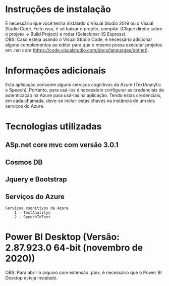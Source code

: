 

# Instruções de instalação

É necessário que você tenha instalado o Visual Studio 2019 ou o Visual Studio Code.
Feito isso, é só baixar o projeto, compilar (Clique direito sobre o projeto -> Build Project) e rodar (Selecionar IIS Express).  
 OBS: Caso esteja usando o Visual Studio Code, é necessário adicionar alguns complementos ao editor para que o mesmo possa executar projetos em .net core (https://code.visualstudio.com/docs/languages/dotnet).
 

# Informações adicionais

Esta aplicação consome alguns serviços cognitivos da Azure (TextAnalytic e Speech). Portanto, para usá-los é necessário configurar as credenciais de autenticação na Azure para usá-las na aplicação. 
Tendo estas credenciais, em cada chamada, deve-se incluir estas chaves na instância de um dos serviços do Azure.

# Tecnologias utilizadas
## ASp.net core mvc com versão 3.0.1
## Cosmos DB
## Jquery e Bootstrap
## Serviços do Azure
	Serviços cognitivos da Azure
		1 - TextAnalityc
		2 - SpeechToText

# Power BI Desktop (Versão: 2.87.923.0 64-bit (novembro de 2020))

OBS: Para abrir o arquivo com extensão .pbix, é necessário que o Power BI Desktop esteja instalado.
